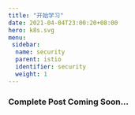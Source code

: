 ```yaml
---
title: "开始学习"
date: 2021-04-04T23:00:20+08:00
hero: k8s.svg
menu:
 sidebar:
  name: security
  parent: istio
  identifier: security
  weight: 1
---
```


### Complete Post Coming Soon...